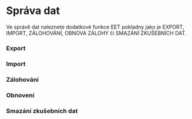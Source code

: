 # Správa dat

Ve správě dat naleznete dodatkové funkce EET pokladny jako je EXPORT, IMPORT, ZÁLOHOVÁNÍ, OBNOVA ZÁLOHY či SMAZÁNÍ ZKUŠEBNÍCH DAT.

### Export



### Import



### Zálohování



### Obnovení



### Smazání zkušebních dat





